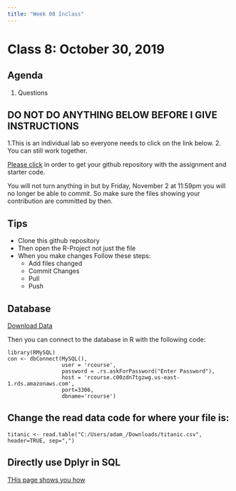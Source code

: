 ```yaml
---
title: "Week 08 Inclass"
---
```



#  Class 8:  October 30, 2019


## Agenda

1. Questions


## DO NOT DO ANYTHING BELOW BEFORE I GIVE INSTRUCTIONS

1.This is an individual lab so everyone needs to click on the link below. 
2. You can still work together. 



[Please click](https://classroom.github.com/a/U1kJRVEV) in order to get your github repository with the assignment and starter code. 

You will not turn anything in but by Friday, November 2 at 11:59pm you will no longer be able to commit. So make sure the files showing your contribution are committed by then. 


## Tips

- Clone this github repository
- Then open the R-Project not just the file
- When you make changes Follow these steps:
    - Add files changed
    - Commit Changes
    - Pull 
    - Push
    
    
## Database




[Download Data](https://drive.google.com/file/d/1q2VGPjaK6MxaRDiKFA0x405dAbGvXJNy/view?usp=sharing)

Then you can connect to the database in R with the following code:

```
library(RMySQL)
con <- dbConnect(MySQL(),
                 user = 'rcourse',
                 password = .rs.askForPassword("Enter Password"),
                 host = 'rcourse.c00zdn7tgzwg.us-east-1.rds.amazonaws.com',
                 port=3306,
                 dbname='rcourse')
```
    
    
## Change the read data code for where your file is:

```
titanic <- read.table("C:/Users/adam_/Downloads/titanic.csv", header=TRUE, sep=",")
```



## Directly use Dplyr in SQL

[THis page shows you how](https://beanumber.github.io/mysql-r-webinar/dplyr.html)
    